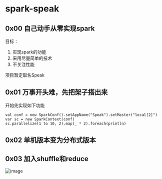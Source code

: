# spark-speak
## 0x00 自己动手从零实现spark
目标：
1. 实现spark的功能
2. 采用尽量简单的技术
3. 不关注性能

项目暂定取名Speak 

## 0x01 万事开头难，先把架子搭出来
开始先实现如下功能
```
val conf = new SparkConf().setAppName("Speak").setMaster("local[2]")
var sc = new SparkContext(conf)
sc.parallelize(1 to 10, 2).map(_ * 2).foreach(println)
```

## 0x02 单机版本变为分布式版本
## 0x03 加入shuffle和reduce
![image](http://github.com/yuemenglong/spark-speak/pic/shuffle.png)
